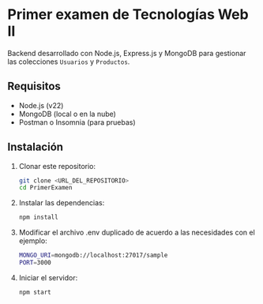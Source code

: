 # Primer examen de Tecnologías Web II

Backend desarrollado con Node.js, Express.js y MongoDB para gestionar las colecciones `Usuarios` y `Productos`.

## Requisitos
- Node.js (v22)
- MongoDB (local o en la nube)
- Postman o Insomnia (para pruebas)

## Instalación
1. Clonar este repositorio:
   ```bash
   git clone <URL_DEL_REPOSITORIO>
   cd PrimerExamen

2. Instalar las dependencias:
   ```bash
   npm install


3. Modificar el archivo .env duplicado de acuerdo a las necesidades con el ejemplo:
   ```bash
   MONGO_URI=mongodb://localhost:27017/sample
   PORT=3000

4. Iniciar el servidor:
   ```bash
   npm start
